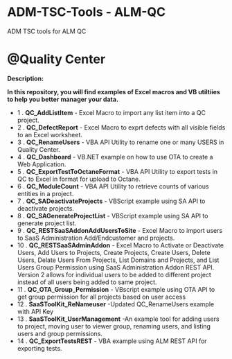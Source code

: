 # ADM-TSC-Tools - ALM-QC
ADM TSC tools for ALM QC
# @Quality Center
__Description:__

__In this repository, you will find examples of Excel macros and VB utiltiies to help you better manager your data.__

* 1 . __QC_AddListItem__  - Excel Macro to import any list item into a QC project. 
* 2 . __QC_DefectReport__ - Excel Macro to exprt defects with all visible fields to an Excel worksheet. 
* 3 . __QC_RenameUsers__  - VBA API Utility to rename one or many USERS in Quality Center. 
* 4 . __QC_Dashboard__ - VB.NET example on how to use OTA to create a Web Application.
* 5 . __QC_ExportTestToOctaneFormat__ - VBA API Utility to export tests in QC to Excel in format for upload to Octane.
* 6 . __QC_ModuleCount__ - VBA API Utility to retrieve counts of various entities in a project.
* 7 . __QC_SADeactivateProjects__ - VBScript example using SA API to deactivate projects.
* 8 . __QC_SAGenerateProjectList__ - VBScript example using SA API to generate project list.
* 9 . __QC_RESTSaaSAddonAddUsersToSite__ - Excel Macro to import users to SaaS Administration Add/Endcustomer and projects.
* 10 . __QC_RESTSaaSAdminAddon__ - Excel Macro to Activate or Deactivate Users, Add Users to Projects, Create Projects, Create Users, Delete Users, Delate Users From Projects, List Domains and Projects, and List Users Group Permission using SaaS Administration Addon REST API.  Version 2 allows for individual users to be added to different project instead of all users being added to same project.
* 11 . __QC_OTA_Group_Permission__ - VBscript example using OTA API to get group permission for all projects based on user access
* 12 . __SaaSToolKit_ReNameuser__ -Updated QC_RenameUsers example with API Key 
* 13 . __SaaSToolKit_UserManagement__ -An example tool for adding users to project, moving user to viewer group, renaming users, and listing users and group permissions.
* 14 . __QC_ExportTestsREST__ - VBA example using ALM REST API for exporting tests.
